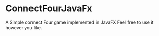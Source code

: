 # ConnectFourJavaFx
A Simple connect Four game implemented in JavaFX
Feel free to use it however you like. 
